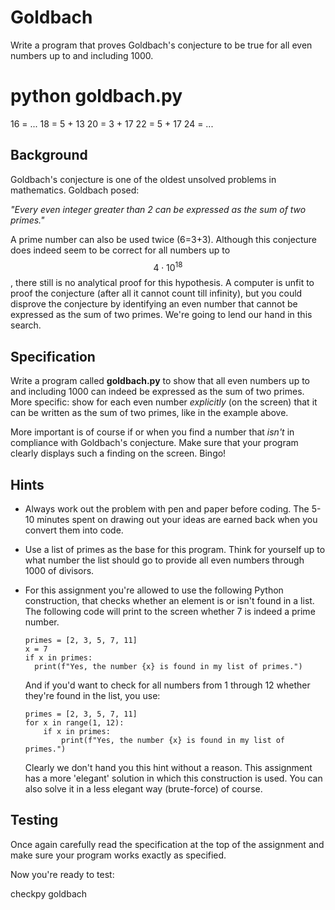 # Goldbach

Write a program that proves Goldbach's conjecture to be true for all even numbers up to and including 1000.

  # python goldbach.py
  16 = ...
  18 = 5 + 13
  20 = 3 + 17
  22 = 5 + 17
  24 = ...

## Background

Goldbach's conjecture is one of the oldest unsolved problems in mathematics. Goldbach posed:

*"Every even integer greater than 2 can be expressed as the sum of two primes."*

A prime number can also be used twice (6=3+3). Although this conjecture does indeed seem to be correct for all numbers up to $$4\cdot10^{18}$$, there still is no analytical proof for this hypothesis. A computer is unfit to proof the conjecture (after all it cannot count till infinity), but you could disprove the conjecture by identifying an even number that cannot be expressed as the sum of two primes. We're going to lend our hand in this search.

## Specification

Write a program called **goldbach.py** to show that all even numbers up to and including 1000 can indeed be expressed as the sum of two primes. More specific: show for each even number *explicitly* (on the screen) that it can be written as the sum of two primes, like in the example above.

More important is of course if or when you find a number that *isn't* in compliance with Goldbach's conjecture. Make sure that your program clearly displays such a finding on the screen. Bingo!

## Hints

* Always work out the problem with pen and paper before coding. The 5-10 minutes spent on drawing out your ideas are earned back when you convert them into code.

* Use a list of primes as the base for this program. Think for yourself up to what number the list should go to provide all even numbers through 1000 of divisors.

* For this assignment you're allowed to use the following Python construction, that checks whether an element is or isn't found in a list. The following code will print to the screen whether 7 is indeed a prime number.

  ```
  primes = [2, 3, 5, 7, 11]
  x = 7
  if x in primes:
  	print(f"Yes, the number {x} is found in my list of primes.")
  ```

  And if you'd want to check for all numbers from 1 through 12 whether they're found in the list, you use:

  ```
  primes = [2, 3, 5, 7, 11]
  for x in range(1, 12):
      if x in primes:
          print(f"Yes, the number {x} is found in my list of primes.")
  ```

  Clearly we don't hand you this hint without a reason. This assignment has a more 'elegant' solution in which this construction is used. You can also solve it in a less elegant way (brute-force) of course.

## Testing

Once again carefully read the specification at the top of the assignment and make sure your program works exactly as specified.

Now you're ready to test:

  checkpy goldbach
